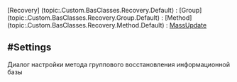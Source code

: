﻿---
Title: Компонент Recovery.MassUpdates.Settings
Keywords: Recovery
Link: .Recovery.MassUpdates.Settings
---

[Recovery]  (topic:.Custom.BasClasses.Recovery.Default) :
[Group]     (topic:.Custom.BasClasses.Recovery.Group.Default) :
[Method]    (topic:.Custom.BasClasses.Recovery.Method.Default) :
[MassUpdate](topic:.Custom.BasClasses.Recovery.MassUpdates.Default)

#Settings
---

Диалог настройки метода группового восстановления информационной базы